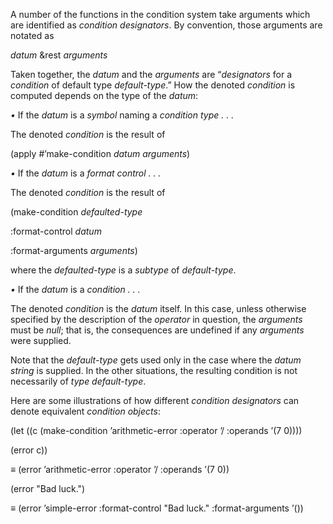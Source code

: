  



A number of the functions in the condition system take arguments which are identified as *condition designators*. By convention, those arguments are notated as 



*datum* &amp;rest *arguments* 



Taken together, the *datum* and the *arguments* are “*designators* for a *condition* of default type *default-type*.” How the denoted *condition* is computed depends on the type of the *datum*: 



*•* If the *datum* is a *symbol* naming a *condition type . . .* 



The denoted *condition* is the result of 



(apply #’make-condition *datum arguments*) 







 



 



*•* If the *datum* is a *format control . . .* 



The denoted *condition* is the result of 



(make-condition *defaulted-type* 



:format-control *datum* 



:format-arguments *arguments*) 



where the *defaulted-type* is a *subtype* of *default-type*. 



*•* If the *datum* is a *condition . . .* 



The denoted *condition* is the *datum* itself. In this case, unless otherwise specified by the description of the *operator* in question, the *arguments* must be *null*; that is, the consequences are undefined if any *arguments* were supplied. 



Note that the *default-type* gets used only in the case where the *datum string* is supplied. In the other situations, the resulting condition is not necessarily of *type default-type*. 



Here are some illustrations of how different *condition designators* can denote equivalent *condition objects*: 



(let ((c (make-condition ’arithmetic-error :operator ’/ :operands ’(7 0)))) 



(error c)) 



*≡* (error ’arithmetic-error :operator ’/ :operands ’(7 0)) 



(error "Bad luck.") 



*≡* (error ’simple-error :format-control "Bad luck." :format-arguments ’()) 



